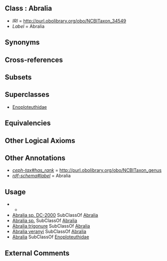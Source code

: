 
## Class : Abralia

 * *IRI* = http://purl.obolibrary.org/obo/NCBITaxon_34549
 * *Label* = Abralia

## Synonyms


## Cross-references


## Subsets


## Superclasses

 * [Enoploteuthidae](../../NCBITaxon/23/NCBITaxon_6623.md)

## Equivalencies


## Other Logical Axioms


## Other Annotations

 * *[ceph-tax#has_rank](../../ceph-tax#has/nk/ceph-tax#has_rank.md)* = http://purl.obolibrary.org/obo/NCBITaxon_genus
 * *[rdf-schema#label](../../el/rdf-schema#label.md)* = Abralia

## Usage

 * -
 * [Abralia sp. DC-2000](../../NCBITaxon/71/NCBITaxon_126371.md) SubClassOf [Abralia](../../NCBITaxon/49/NCBITaxon_34549.md)
 * [Abralia sp.](../../NCBITaxon/75/NCBITaxon_61675.md) SubClassOf [Abralia](../../NCBITaxon/49/NCBITaxon_34549.md)
 * [Abralia trigonure](../../NCBITaxon/50/NCBITaxon_34550.md) SubClassOf [Abralia](../../NCBITaxon/49/NCBITaxon_34549.md)
 * [Abralia veranyi](../../NCBITaxon/35/NCBITaxon_559535.md) SubClassOf [Abralia](../../NCBITaxon/49/NCBITaxon_34549.md)
 * [Abralia](../../NCBITaxon/49/NCBITaxon_34549.md) SubClassOf [Enoploteuthidae](../../NCBITaxon/23/NCBITaxon_6623.md)

## External Comments

